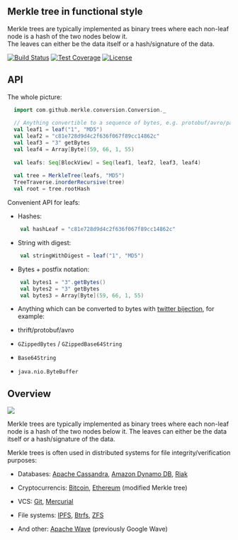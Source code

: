 ## Merkle tree in functional style

Merkle trees are typically implemented as binary trees where each non-leaf node is a hash of the two nodes below it.  
The leaves can either be the data itself or a hash/signature of the data.

[![Build Status](https://travis-ci.org/arukavytsia/merkle-tree.svg)](https://travis-ci.org/arukavytsia/merkle-tree)
[![Test Coverage](https://codecov.io/gh/arukavytsia/merkle-tree/branch/master/graphs/badge.svg)](https://codecov.io/gh/arukavytsia/merkle-tree/?branch=master)
[![License](https://img.shields.io/badge/license-GNU-green.svg)](https://github.com/arukavytsia/merkle-tree/blob/master/LICENSE)

## API

The whole picture:

```scala
  import com.github.merkle.conversion.Conversion._
  
  // Anything convertible to a sequence of bytes, e.g. protobuf/avro/parquet 
  val leaf1 = leaf("1", "MD5")
  val leaf2 = "c81e728d9d4c2f636f067f89cc14862c"
  val leaf3 = "3" getBytes
  val leaf4 = Array[Byte](59, 66, 1, 55) 
    
  val leafs: Seq[BlockView] = Seq(leaf1, leaf2, leaf3, leaf4)
  
  val tree = MerkleTree(leafs, "MD5")
  TreeTraverse.inorderRecursive(tree)
  val root = tree.rootHash
```

Convenient API for leafs:

- Hashes: 
```scala 
    val hashLeaf = "c81e728d9d4c2f636f067f89cc14862c"
```
- String with digest:
```scala 
    val stringWithDigest = leaf("1", "MD5")
```
- Bytes + postfix notation:
```scala 
    val bytes1 = "3".getBytes()
    val bytes2 = "3" getBytes
    val bytes3 = Array[Byte](59, 66, 1, 55)
```

- Anything which can be converted to bytes with [twitter bijection](https://github.com/twitter/bijection), for example:

- thrift/protobuf/avro
- `GZippedBytes` / `GZippedBase64String`
- `Base64String`
- `java.nio.ByteBuffer`

## Overview

<img src="https://i.stack.imgur.com/2Ep7y.png&amp;h=263">

Merkle trees are typically implemented as binary trees where each non-leaf node is a hash of the two nodes below it.
The leaves can either be the data itself or a hash/signature of the data.

Merkle trees is often used in distributed systems for file integrity/verification purposes:

   - Databases:
     [Apache Cassandra](https://www.allthingsdistributed.com/2007/10/amazons_dynamo.html),
     [Amazon Dynamo DB](https://wiki.apache.org/cassandra/AntiEntropy),
     [Riak](http://docs.basho.com/riak/kv/2.2.3/learn/concepts/active-anti-entropy/)
   
   - Cryptocurrencis:
     [Bitcoin](https://bitcoin.org/en/glossary/merkle-tree),
     [Ethereum](https://github.com/ethereum/wiki/wiki/Patricia-Tree) (modified Merkle tree)
   
   - VCS:
    [Git](https://en.wikipedia.org/wiki/Git),
    [Mercurial](https://en.wikipedia.org/wiki/Mercurial)
   
   - File systems: 
   [IPFS](https://en.wikipedia.org/wiki/InterPlanetary_File_System),
   [Btrfs](https://en.wikipedia.org/wiki/Btrfs), 
   [ZFS](https://en.wikipedia.org/wiki/ZFS)
   
   - And other: [Apache Wave](https://en.wikipedia.org/wiki/Apache_Wave) (previously Google Wave)
    
